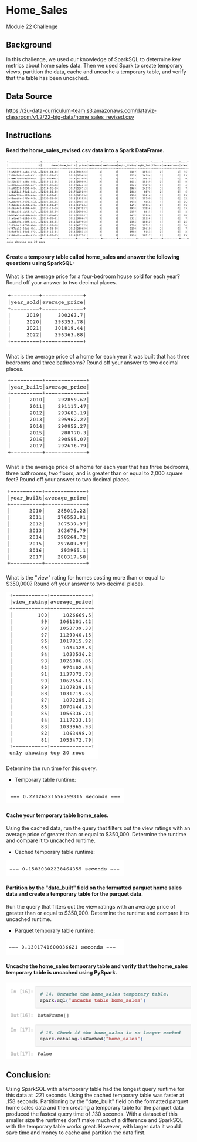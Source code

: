 # Home_Sales
Module 22 Challenge

## Background
In this challenge, we used our knowledge of SparkSQL to determine key metrics about home sales data. Then we used Spark to create temporary views, partition the data, cache and uncache a temporary table, and verify that the table has been uncached.

## Data Source
https://2u-data-curriculum-team.s3.amazonaws.com/dataviz-classroom/v1.2/22-big-data/home_sales_revised.csv


## Instructions
#### Read the home_sales_revised.csv data into a Spark DataFrame.
![](Images/DataFrame.png)

#### Create a temporary table called home_sales and answer the following questions using SparkSQL:

What is the average price for a four-bedroom house sold for each year? Round off your answer to two decimal places.

![](Images/Ave_price_4Bd.png)

What is the average price of a home for each year it was built that has three bedrooms and three bathrooms? Round off your answer to two decimal places.

![](Images/Ave_price_3Bd3Bth.png)

What is the average price of a home for each year that has three bedrooms, three bathrooms, two floors, and is greater than or equal to 2,000 square feet? Round off your answer to two decimal places.

![](Images/Ave_price_3Bd3Bth2Flrs.png)

What is the "view" rating for homes costing more than or equal to $350,000? Round off your answer to two decimal places. 

![](Images/Ave_price_view.png)

Determine the run time for this query.
* Temporary table runtime:

![](Images/temp_view.png)

#### Cache your temporary table home_sales.

Using the cached data, run the query that filters out the view ratings with an average price of greater than or equal to $350,000. Determine the runtime and compare it to uncached runtime.
* Cached temporary table runtime:

![](Images/Cached.png)

#### Partition by the "date_built" field on the formatted parquet home sales data and create a temporary table for the parquet data.
Run the query that filters out the view ratings with an average price of greater than or equal to $350,000. Determine the runtime and compare it to uncached runtime.
* Parquet temporary table runtime:

![](Images/Parquet.png)

#### Uncache the home_sales temporary table and verify that the home_sales temporary table is uncached using PySpark.
![](Images/uncache.png)


## Conclusion: 
Using SparkSQL with a temporary table had the longest query runtime for this data at .221 seconds. Using the cached temporary table was faster at .158 seconds. Partitioning by the "date_built" field on the formatted parquet home sales data and then creating a temporary table for the parquet data produced the fastest query time of .130 seconds. With a dataset of this smaller size the runtimes don't make much of a difference and SparkSQL with the temporary table works great. However, with larger data it would save time and money to cache and partition the data first.




